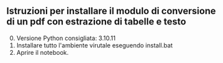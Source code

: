 ## Istruzioni per installare il modulo di conversione di un pdf con estrazione di tabelle e testo

0. Versione Python consigliata: 3.10.11
1. Installare tutto l'ambiente virutale eseguendo install.bat
2. Aprire il notebook.
